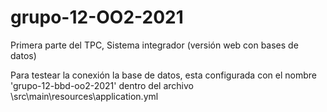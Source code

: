 # grupo-12-OO2-2021
Primera parte del TPC, Sistema integrador (versión web con bases de datos)



Para testear la conexión la base de datos, esta configurada con el nombre  'grupo-12-bbd-oo2-2021' dentro del archivo \src\main\resources\application.yml

